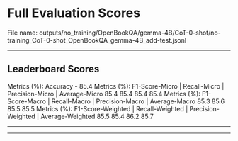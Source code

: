 # Full Evaluation Scores

File name: outputs/no_training/OpenBookQA/gemma-4B/CoT-0-shot/no-training_CoT-0-shot_OpenBookQA_gemma-4B_add-test.jsonl


---

## Leaderboard Scores

Metrics (%): Accuracy - 85.4
Metrics (%): F1-Score-Micro | Recall-Micro | Precision-Micro | Average-Micro
                85.4        85.4          85.4        85.4
Metrics (%): F1-Score-Macro | Recall-Macro | Precision-Macro | Average-Macro
                85.3        85.6          85.5        85.5
Metrics (%): F1-Score-Weighted | Recall-Weighted | Precision-Weighted | Average-Weighted
                85.5        85.4          86.2        85.7

---


---

